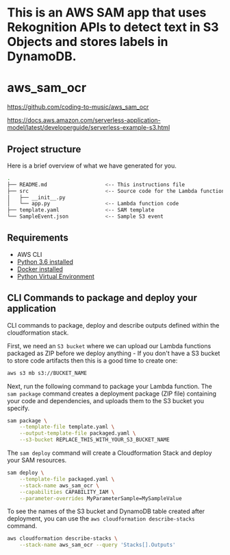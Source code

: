# This is an AWS SAM app that uses Rekognition APIs to detect text in S3 Objects and stores labels in DynamoDB.

# aws_sam_ocr

https://github.com/coding-to-music/aws_sam_ocr

https://docs.aws.amazon.com/serverless-application-model/latest/developerguide/serverless-example-s3.html

## Project structure

Here is a brief overview of what we have generated for you.

```bash
.
├── README.md                   <-- This instructions file
├── src                         <-- Source code for the Lambda function
│   ├── __init__.py
│   └── app.py                  <-- Lambda function code
├── template.yaml               <-- SAM template
└── SampleEvent.json            <-- Sample S3 event
```

## Requirements

- AWS CLI
- [Python 3.6 installed](https://www.python.org/downloads/)
- [Docker installed](https://www.docker.com/community-edition)
- [Python Virtual Environment](http://docs.python-guide.org/en/latest/dev/virtualenvs/)

## CLI Commands to package and deploy your application

CLI commands to package, deploy and describe outputs defined within the cloudformation stack.

First, we need an `S3 bucket` where we can upload our Lambda functions packaged as ZIP before we deploy anything - If you don't have a S3 bucket to store code artifacts then this is a good time to create one:

```bash
aws s3 mb s3://BUCKET_NAME
```

Next, run the following command to package your Lambda function. The `sam package` command creates a deployment package (ZIP file) containing your code and dependencies, and uploads them to the S3 bucket you specify.

```bash
sam package \
    --template-file template.yaml \
    --output-template-file packaged.yaml \
    --s3-bucket REPLACE_THIS_WITH_YOUR_S3_BUCKET_NAME
```

The `sam deploy` command will create a Cloudformation Stack and deploy your SAM resources.

```bash
sam deploy \
    --template-file packaged.yaml \
    --stack-name aws_sam_ocr \
    --capabilities CAPABILITY_IAM \
    --parameter-overrides MyParameterSample=MySampleValue
```

To see the names of the S3 bucket and DynamoDB table created after deployment, you can use the `aws cloudformation describe-stacks` command.

```bash
aws cloudformation describe-stacks \
    --stack-name aws_sam_ocr --query 'Stacks[].Outputs'
```
